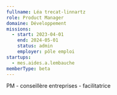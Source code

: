 ```yaml
---
fullname: Léa trecat-linnartz
role: Product Manager 
domaine: Développement
missions:
  - start: 2023-04-01
    end: 2024-05-01
    status: admin
    employer: pôle emploi
startups:
  - mes.aides.a.lembauche
memberType: beta
---
```


PM - conseillère entreprises - facilitatrice 
